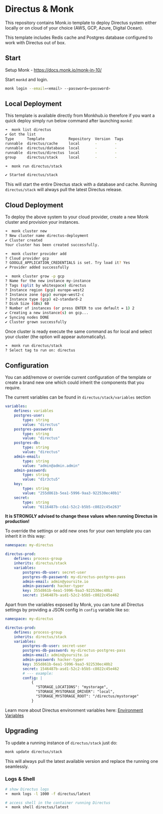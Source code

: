# Directus & Monk

This repository contains Monk.io template to deploy Directus system either locally or on cloud of your choice (AWS, GCP, Azure, Digital Ocean).

This template includes Redis cache and Postgres database configured to work with Directus out of box.

## Start

Setup Monk - https://docs.monk.io/monk-in-10/

Start `monkd` and login.

```bash
monk login --email=<email> --password=<password>
```

## Local Deployment

This template is available directly from Monkhub.io therefore if you want a quick deploy simply run below command after launching `monkd`:

```bash
➜  monk list directus
✔ Got the list
Type      Template           Repository  Version  Tags
runnable  directus/cache     local       -        -
runnable  directus/database  local       -        -
runnable  directus/directus  local       -        -
group     directus/stack     local       -        -

➜  monk run directus/stack

✔ Started directus/stack
```

This will start the entire Directus stack with a database and cache. Running `directus/stack` will always pull the latest Directus release.

## Cloud Deployment

To deploy the above system to your cloud provider, create a new Monk cluster and provision your instances.

```bash
➜  monk cluster new
? New cluster name directus-deployment
✔ Cluster created
Your cluster has been created successfully.

➜  monk cluster provider add
? Cloud provider gcp
? GOOGLE_APPLICATION_CREDENTIALS is set. Try load it? Yes
✔ Provider added successfully

➜  monk cluster grow -p gcp
? Name for the new instance my-instance
? Tags (split by whitespace) directus
? Instance region (gcp) europe-west2
? Instance zone (gcp) europe-west2-c
? Instance type (gcp) e2-standard-2
? Disk Size (GBs) 60
? Number of instances (or press ENTER to use default = 1) 2
✔ Creating a new instance(s) on gcp...
✔ Syncing nodes DONE
✔ Cluster grown successfully
```

Once cluster is ready execute the same command as for local and select your cluster (the option will appear automatically).

```bash
➜  monk run directus/stack
? Select tag to run on: directus
```

## Configuration

You can add/remove or override current configuration of the template or create a brand new one which could inherit the components that you require.

The current variables can be found in `directus/stack/variables` section

```yaml
variables:
    defines: variables
    postgres-user:
        type: string
        value: "directus"
    postgres-password:
        type: string
        value: "directus"
    postgres-db:
        type: string
        value: "directus"
    admin-email:
        type: string
        value: "admin@admin.admin"
    admin-password:
        type: string
        value: "d1r3ctu5"
    key:
        type: string
        value: "255d861b-5ea1-5996-9aa3-922530ec40b1"
    secret:
        type: string
        value: "6116487b-cda1-52c2-b5b5-c8022c45e263"
```

**It is STRONGLY advised to change these values when running Directus in production!**

To override the settings or add new ones for your own template you can inherit it in this way:

```yaml
namespace: my-directus

directus-prod:
    defines: process-group
    inherits: directus/stack
    variables:
        postgres-db-user: secret-user
        postgres-db-password: my-directus-postgres-pass
        admin-email: admin@yoursite.io
        admin-password: hacker-typer
        key: 355d861b-6ea1-5996-9aa3-922530ec40b2
        secret: 1546487b-asd1-52c2-b5b5-c8022c45e462
```

Apart from the variables exposed by Monk, you can tune all Directus settings by providing a JSON config in `config` variable like so:

```yaml
namespace: my-directus

directus-prod:
    defines: process-group
    inherits: directus/stack
    variables:
        postgres-db-user: secret-user
        postgres-db-password: my-directus-postgres-pass
        admin-email: admin@yoursite.io
        admin-password: hacker-typer
        key: 355d861b-6ea1-5996-9aa3-922530ec40b2
        secret: 1546487b-asd1-52c2-b5b5-c8022c45e462
        # --- example:
        config: |
            {
              "STORAGE_LOCATIONS": "mystorage",
              "STORAGE_MYSTORAGE_DRIVER": "local",
              "STORAGE_MYSTORAGE_ROOT": "/directus/mystorage"
            }
```

Learn more about Directus environment variables here: [Environment Variables](https://docs.directus.io/reference/environment-variables/)

## Upgrading

To update a running instance of `directus/stack` just do:

```bash
monk update directus/stack
```

This will always pull the latest available version and replace the running one seamlessly.

### Logs & Shell

```bash
# show Directus logs
➜  monk logs -l 1000 -f directus/latest

# access shell in the container running Directus
➜  monk shell directus/latest
```
